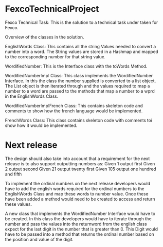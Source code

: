 # FexcoTechnicalProject
Fexco Technical Task: This is the solution to a technical task under taken for Fexco.

Overview of the classes in the solution.

EnglishWords Class: This contains all the string Values needed to convert a number into a word. 
The String values are stored in a Hashmap and mapped to the corresponding number for that string value.

WordifiedNumber: This is the Interface class with the toWords Method.

WordifiedNumberImpl Class: This class implements the WordifiedNumber Interface. In this the class the number supplied 
is converted to a list object. The List object is then iterated through and the values required to map a number to a word 
are passed to the methods that map a number to a wprd in the EnglishWords Class.

WordifiedNumberImplFrench Class: This contains skeleton code and comments to show how the french language would be implemented.

FrenchWords Class: This class contains skeleton code with comments toi show how it would be implemented.

# Next release
The design should also take into account that a requirement for the next release is to also support outputting numbers as:
Given 1 output first
Given 2 output second
Given 21 output twenty first
Given 105 output one hundred and fifth

To implement the ordinal numbers on the next release developers would have to add the english words required for the ordinal numbers to the EnglishWords Class and map these words to number value. Once these have been added a method would need to be created to access and return these values. 

A new class that implements the WordifiedNumber Interface would have to be created. In this class the developers would have to iterate through the number
and pass the values into the returnword from the english class expect for the last digit in the number that is greater than 0. This Digit would have to 
be passed into a method that returns the ordinal number based on the position and value of the digit.

